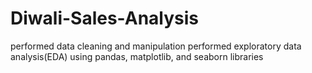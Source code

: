# Diwali-Sales-Analysis
performed data cleaning and manipulation performed exploratory data analysis(EDA) using pandas, matplotlib, and seaborn libraries

